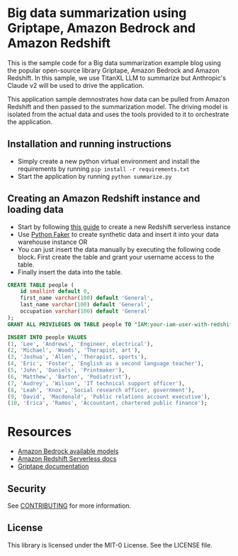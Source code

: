 # Big data summarization using Griptape, Amazon Bedrock and Amazon Redshift

This is the sample code for a Big data summarization example blog using the popular open-source library Griptape, Amazon Bedrock and Amazon Redshift. In this sample, we use TitanXL LLM to summarize but Anthropic's Claude v2 will be used to drive the application.

This application sample demnostrates how data can be pulled from Amazon Redshift and then passed to the summarization model. The driving model is isolated from the actual data and uses the tools provided to it to orchestrate the application. 

## Installation and running instructions

* Simply create a new python virtual environment and install the requirements by running `pip install -r requirements.txt`
* Start the application by running `python summarize.py`

## Creating an Amazon Redshift instance and loading data

* Start by following [this guide](https://docs.aws.amazon.com/redshift/latest/mgmt/serverless-console-first-time-setup.html) to create a new Redshift serverless instance
* Use [Python Faker](https://faker.readthedocs.io/en/master/) to create synthetic data and insert it into your data warehouse instance OR
* You can just insert the data manually by executing the following code block. First create the table and grant your username access to the table.
* Finally insert the data into the table.

```sql
CREATE TABLE people (
    id smallint default 0,
    first_name varchar(100) default 'General',
    last_name varchar(100) default 'General',
    occupation varchar(100) default 'General'
);
GRANT ALL PRIVILEGES ON TABLE people TO "IAM:your-iam-user-with-redshift-access";
```

```sql
INSERT INTO people VALUES
(1, 'Lee', 'Andrews', 'Engineer, electrical'),
(2, 'Michael', 'Woods', 'Therapist, art'),
(3, 'Joshua', 'Allen', 'Therapist, sports'),
(4, 'Eric', 'Foster', 'English as a second language teacher'),
(5, 'John', 'Daniels', 'Printmaker'),
(6, 'Matthew', 'Barton', 'Podiatrist'),
(7, 'Audrey', 'Wilson', 'IT technical support officer'),
(8, 'Leah', 'Knox', 'Social research officer, government'),
(9, 'David', 'Macdonald', 'Public relations account executive'),
(10, 'Erica', 'Ramos', 'Accountant, chartered public finance');
```

# Resources

* [Amazon Bedrock available models](https://aws.amazon.com/bedrock/)
* [Amazon Redshift Serverless docs](https://docs.aws.amazon.com/redshift/latest/mgmt/serverless-whatis.html)
* [Griptape documentation](https://docs.griptape.ai/)


## Security

See [CONTRIBUTING](CONTRIBUTING.md#security-issue-notifications) for more information.

## License

This library is licensed under the MIT-0 License. See the LICENSE file.

